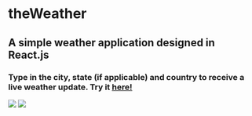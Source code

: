 # theWeather
## A simple weather application designed in React.js

### Type in the city, state (if applicable) and country to receive a live weather update. Try it [here!](https://literalsunbear.github.io/weather/)

![](/weather/src/images/example-1.png)
![](/weather/src/images/example-2.png)
